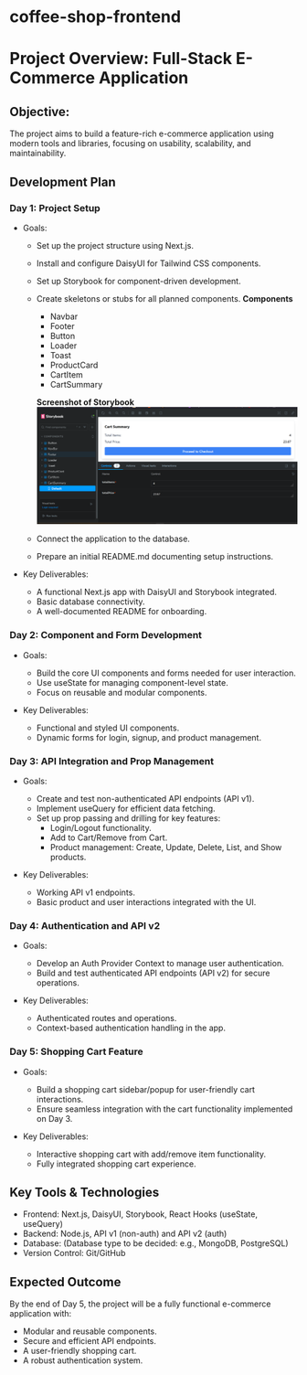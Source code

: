 # coffee-shop-frontend

# Project Overview: Full-Stack E-Commerce Application
## Objective:
The project aims to build a feature-rich e-commerce application using modern tools and libraries, focusing on usability, scalability, and maintainability.
## Development Plan
### Day 1: Project Setup
- Goals:
    * Set up the project structure using Next.js.
    * Install and configure DaisyUI for Tailwind CSS components.
    * Set up Storybook for component-driven development.
    * Create skeletons or stubs for all planned components.
        **Components**
        - Navbar
        - Footer
        - Button
        - Loader
        - Toast
        - ProductCard
        - CartItem
        - CartSummary
        
        **Screenshot of Storybook**
        ![screenshot of storybook](</public/storybook1.png>)
    * Connect the application to the database.
    * Prepare an initial README.md documenting setup instructions.

- Key Deliverables:
    * A functional Next.js app with DaisyUI and Storybook integrated.
    * Basic database connectivity.
    * A well-documented README for onboarding.

### Day 2: Component and Form Development
- Goals:
    * Build the core UI components and forms needed for user interaction.
    * Use useState for managing component-level state.
    * Focus on reusable and modular components.

- Key Deliverables:
    * Functional and styled UI components.
    * Dynamic forms for login, signup, and product management.

### Day 3: API Integration and Prop Management
- Goals:
    * Create and test non-authenticated API endpoints (API v1).
    * Implement useQuery for efficient data fetching.
    * Set up prop passing and drilling for key features:
        - Login/Logout functionality.
        - Add to Cart/Remove from Cart.
        - Product management: Create, Update, Delete, List, and Show products.

- Key Deliverables:
    * Working API v1 endpoints.
    * Basic product and user interactions integrated with the UI.

### Day 4: Authentication and API v2
- Goals:
    * Develop an Auth Provider Context to manage user authentication.
    * Build and test authenticated API endpoints (API v2) for secure operations.

- Key Deliverables:
    * Authenticated routes and operations.
    * Context-based authentication handling in the app.

### Day 5: Shopping Cart Feature
- Goals:
    * Build a shopping cart sidebar/popup for user-friendly cart interactions.
    * Ensure seamless integration with the cart functionality implemented on Day 3.

- Key Deliverables:
    * Interactive shopping cart with add/remove item functionality.
    * Fully integrated shopping cart experience.

## Key Tools & Technologies
- Frontend: Next.js, DaisyUI, Storybook, React Hooks (useState, useQuery)
- Backend: Node.js, API v1 (non-auth) and API v2 (auth)
- Database: (Database type to be decided: e.g., MongoDB, PostgreSQL)
- Version Control: Git/GitHub

## Expected Outcome
By the end of Day 5, the project will be a fully functional e-commerce application with:

- Modular and reusable components.
- Secure and efficient API endpoints.
- A user-friendly shopping cart.
- A robust authentication system.
